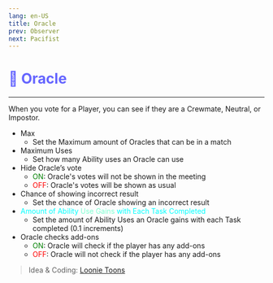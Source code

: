 ```yaml
---
lang: en-US
title: Oracle
prev: Observer
next: Pacifist
---
```


# <font color="#6666ff">🔮 <b>Oracle</b></font> <Badge text="Support" type="tip" vertical="middle"/>
---

When you vote for a Player, you can see if they are a Crewmate, Neutral, or Impostor.
* Max
  * Set the Maximum amount of Oracles that can be in a match
* Maximum Uses
  * Set how many Ability uses an Oracle can use
* Hide Oracle’s vote
  * <font color=green>ON</font>: Oracle's votes will not be shown in the meeting
  * <font color=red>OFF</font>: Oracle's votes will be shown as usual
* Chance of showing incorrect result
  * Set the chance of Oracle showing an incorrect result
* <font color=#00ffff>Amount of Ability</font> <font color=#7fffd2>Use Gains</font> <font color=#00ffff>with Each Task Completed</font>
  * Set the amount of Ability Uses an Oracle gains with each Task completed (0.1 increments)
* Oracle checks add-ons
  * <font color=green>ON</font>: Oracle will check if the player has any add-ons
  * <font color=red>OFF</font>: Oracle will not check if the player has any add-ons

> Idea & Coding: [Loonie Toons](https://github.com/Loonie-Toons)
